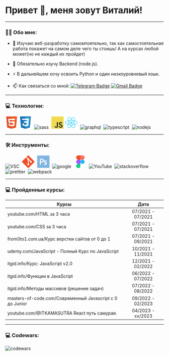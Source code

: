
# Привет 👋, меня зовут Виталий!
---

### :man_technologist: Обо мне:


- :telescope: Изучаю веб-разработку самомтоятельно, так как самостоятельная работа покажет на самом деле чего ты стоишь! А на курсах любой может(но не каждый их пройдет)

- :seedling: Обязательно изучу Backend (node.js).

- :zap:  В дальнейшем хочу освоить Python и один низкоуровневый язык.


- :mailbox: Как связаться со мной: [![Telegram Badge](https://img.shields.io/badge/-beardmenx-blue?style=flat&logo=Telegram&logoColor=white)](https://t.me/BeardmenX) [![Gmail Badge](https://img.shields.io/badge/-gmail-red?style=flat&logo=Gmail&logoColor=white)](mailto:beardmenx@gmail.com)

---


### 💻 Технологии:

<div>

  <img src="https://github.com/devicons/devicon/blob/master/icons/html5/html5-original.svg" title="html5" alt="html5" width="40" height="40"/>
  <img src="https://github.com/devicons/devicon/blob/master/icons/css3/css3-original.svg" title="css" alt="css" width="40" height="40"/>&nbsp
   <img src="https://cdn-icons-png.flaticon.com/512/919/919831.png" title="sass" alt="sass" width="40" height="40"/>&nbsp
  <img src="https://github.com/devicons/devicon/blob/master/icons/javascript/javascript-original.svg" title="javascript" alt="javascript" width="40" height="40"/>
  <img src="https://github.com/devicons/devicon/blob/master/icons/react/react-original.svg" title="reactjs" alt="reactjs" width="40" height="40"/>&nbsp
    <img src="https://graphql.org/img/logo.svg" title="graphql" alt="graphql" width="40" height="40"/>&nbsp
  <img src="https://upload.wikimedia.org/wikipedia/commons/thumb/4/4c/Typescript_logo_2020.svg/1024px-Typescript_logo_2020.svg.png" title="typescript" alt="typescript" width="40" height="40"/>&nbsp
    <img src="https://camo.githubusercontent.com/a592e4641d068dd9c5bb86813115cd21d4b01b5a3dded5547733cf59923e81f9/68747470733a2f2f7261772e6769746875622e636f6d2f436972636c6543492d5075626c69632f63696d672d6e6f64652f6d61696e2f696d672f636972636c652d6e6f64656a732e7376673f73616e6974697a653d74727565" title="nodejs" alt="nodejs" width="40" height="40"/>&nbsp
  

---

### 🛠 Инструменты:

<div>
  <img src="https://cdn-icons-png.flaticon.com/512/906/906324.png" title="Visual Studio Code" alt="VSC" width="40" height="40"/>&nbsp;
    <img src="https://github.com/devicons/devicon/blob/master/icons/git/git-original.svg" title="git" alt="git" width="40" height="40"/>&nbsp
  <img src="https://github.com/devicons/devicon/blob/master/icons/photoshop/photoshop-plain.svg" title="photoshop" alt="photoshop" width="40" height="40"/>&nbsp;
  <img src="https://cdn-icons-png.flaticon.com/512/300/300221.png" title="google" alt="google" width="40" height="40"/>&nbsp;
  <img src="https://github.com/devicons/devicon/blob/master/icons/figma/figma-original.svg" title="figma" alt="figma" width="40" height="40"/>&nbsp;
  <img src="https://cdn-icons-png.flaticon.com/512/187/187210.png" title="YouTube" alt="YouTube" width="40" height="40"/>&nbsp;
  <img src="https://cdn-icons-png.flaticon.com/512/2111/2111628.png" title="stackoverflow" alt="stackoverflow" width="40" height="40"/>&nbsp;
    <img src="https://prettier.io/icon.png" title="prettier" alt="prettier" width="40" height="40"/>&nbsp;
          <img src="https://webpack.js.org/icon-square-small-slack.1c7f4f7a52c41f94.png" title="webpack" alt="webpack" width="40" height="40"/>&nbsp

</div>

---

### 💻 Пройденные курсы:

| Курсы                                                           | Дата              |
| ----------------------------------------------------------------| :---------------: |
|  youtube.com/HTML за 3 часа                                      | 07/2021 - 07/2021 |
|  youtube.com/CSS за 3 часа                                       | 07/2021 - 07/2021 |
|  from0to1.com.ua/Курс верстки сайтов от 0 до 1                   | 07/2021 - 09/2021 |
|  udemy.com/JavaScript - Полный Курс по JavaScript                | 10/2021 - 11/2021 |
|  itgid.info/Курс: JavaScript v2.0                                | 12/2021 - 02/2022 |
|  itgid.info/Функции в JavaScript                                 | 06/2022 - 07/2022 |
|  itgid.info/Методы массивов (решение задач)                      | 07/2022 - 08/2022 |
|  masters-of-code.com/Современный Javascript c 0 до Junior        | 09/2022 - 02/2023 |
|  youtube.com/@ITKAMASUTRA React путь самурая.        | 04/2023 - xx/2023 |
---

### 💻 Codewars:

![codewars](https://www.codewars.com/users/BeardmenX/badges/large)

